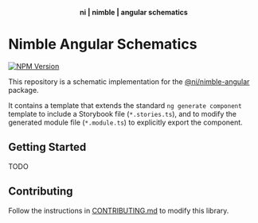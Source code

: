 <div align="center">
    <p><b>ni | nimble | angular schematics</b></p>
</div>

# Nimble Angular Schematics

[![NPM Version](https://img.shields.io/npm/v/@ni/nimble-angular-schematics.svg)](https://www.npmjs.com/package/@ni/nimble-angular-schematics)

This repository is a schematic implementation for the [@ni/nimble-angular](/angular-workspace/projects/ni/nimble-angular) package.

It contains a template that extends the standard `ng generate component` template to include a Storybook file (`*.stories.ts`), and to modify the generated module file (`*.module.ts`) to explicitly export the component.

## Getting Started

TODO

## Contributing

Follow the instructions in [CONTRIBUTING.md](/packages/nimble-angular-schematics/CONTRIBUTING.md) to modify this library.
